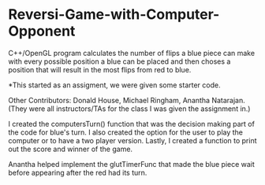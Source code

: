 # Reversi-Game-with-Computer-Opponent

C++/OpenGL program calculates the number of flips
a blue piece can make with every possible position 
a blue can be placed and then choses a position that 
will result in the most flips from red to blue. 

*This started as an assigment, we were given some starter code.

Other Contributors: Donald House, Michael Ringham, Anantha Natarajan.
(They were all instructors/TAs for the class I was given the assignment in.)

I created the computersTurn() function that was the decision making part
of the code for blue's turn. I also created the option for the user to 
play the computer or to have a two player version. Lastly,
I created a function to print out the score and winner of the game.

Anantha helped implement the glutTimerFunc that made the blue
piece wait before appearing after the red had its turn.
